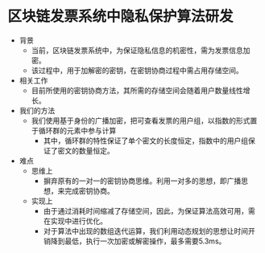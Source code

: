 # 区块链发票系统中隐私保护算法研发

* 背景
  * 当前，区块链发票系统中，为保证隐私信息的机密性，需为发票信息加密。
  * 该过程中，用于加解密的密钥，在密钥协商过程中需占用存储空间。
* 相关工作
  * 目前所使用的密钥协商方法，其所需的存储空间会随着用户数量线性增长。
* 我们的方法
  * 我们使用基于身份的广播加密，把可查看发票的用户组，以指数的形式置于循环群的元素中参与计算
    * 其中，循环群的特性保证了单个密文的长度恒定，指数中的用户组保证了密文的数量恒定。
* 难点
  * 思维上
    * 摒弃原有的一对一的密钥协商思维。利用一对多的思想，即广播思想，来完成密钥协商。
  * 实现上
    * 由于通过消耗时间缩减了存储空间，因此，为保证算法高效可用，需在实现中进行优化。
    * 对于算法中出现的数组迭代运算，我们利用动态规划的思想让时间开销降到最低，执行一次加密或解密操作，最多需要5.3ms。

